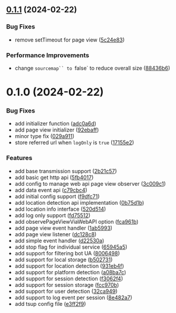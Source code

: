 

## [0.1.1](https://github.com/bloomscorp/bloomsight.js/compare/v0.1.0...v0.1.1) (2024-02-22)


### Bug Fixes

* remove setTimeout for page view ([5c24e83](https://github.com/bloomscorp/bloomsight.js/commit/5c24e83bf1e5d335256ab590e63c8f0e8bd175fe))


### Performance Improvements

* change `sourcemap`` to `false` to reduce overall size ([88436b6](https://github.com/bloomscorp/bloomsight.js/commit/88436b6adabf75f45cb9259869f25f8bd0fe88fb))

# 0.1.0 (2024-02-22)


### Bug Fixes

* add initializer function ([adc0a6d](https://github.com/bloomscorp/bloomsight.js/commit/adc0a6d142ac87057cf958be8352711e59969fa1))
* add page view initializer ([92ebaff](https://github.com/bloomscorp/bloomsight.js/commit/92ebaffe121996ca6ec9b10b23569c901535ef38))
* minor type fix ([029a911](https://github.com/bloomscorp/bloomsight.js/commit/029a9115a0f6e99eb08485add36e2b75c526b7f0))
* store referred url when `logOnly` is `true` ([17155e2](https://github.com/bloomscorp/bloomsight.js/commit/17155e2c94c629341b6b6734ad6357d7f73a4851))


### Features

* add base transmission support ([2b21c57](https://github.com/bloomscorp/bloomsight.js/commit/2b21c573600783883590086cf13772b9dae1b4f4))
* add basic get http api ([5fb4017](https://github.com/bloomscorp/bloomsight.js/commit/5fb4017dba0a231fff5cba2c5e26126d21dcf206))
* add config to manage web api page view observer ([3c009c1](https://github.com/bloomscorp/bloomsight.js/commit/3c009c1cf67f2458c87924c261365cc06e8fe4f2))
* add data event api ([c79cbc4](https://github.com/bloomscorp/bloomsight.js/commit/c79cbc4a3c2713d67faf90e04fe2dfc18c2774c0))
* add initial config support ([f9dfc71](https://github.com/bloomscorp/bloomsight.js/commit/f9dfc712f41cb506413eca6c9a16b264bc310b9c))
* add location detection api implementation ([0b75d1b](https://github.com/bloomscorp/bloomsight.js/commit/0b75d1b6b722bb53e0914f95a4096104d1d7e06d))
* add location info interface ([520d514](https://github.com/bloomscorp/bloomsight.js/commit/520d514de4402e6b46487495e603c2277dc59af3))
* add log only support ([fd75512](https://github.com/bloomscorp/bloomsight.js/commit/fd755123e13de2bf7dc712eee31fa62db422d831))
* add observePageViewViaWebAPI option ([fca961b](https://github.com/bloomscorp/bloomsight.js/commit/fca961bd33130ff9bcef4c195d4911079d51494f))
* add page view event handler ([1ab5993](https://github.com/bloomscorp/bloomsight.js/commit/1ab59933477ce4227a2da7e4bba38e6ddcf8c337))
* add page view listener ([dc128c8](https://github.com/bloomscorp/bloomsight.js/commit/dc128c8625788a70cc8bccf13e9a70f8d3b4a727))
* add simple event handler ([d22530a](https://github.com/bloomscorp/bloomsight.js/commit/d22530a5b987c0bf4a64cb320b6de38226a879e9))
* add stop flag for individual service ([65945a5](https://github.com/bloomscorp/bloomsight.js/commit/65945a5870c0aa515cd215e68e1c1be989de2e5c))
* add support for filtering bot UA ([8006498](https://github.com/bloomscorp/bloomsight.js/commit/800649845c8728633dbc44e70bf1af6b5175c97a))
* add support for local storage ([b502731](https://github.com/bloomscorp/bloomsight.js/commit/b5027311b19e76652998166fec35391b3882260b))
* add support for location detection ([931eb4f](https://github.com/bloomscorp/bloomsight.js/commit/931eb4f57e3025ab1887cfb8769f0be986511066))
* add support for platform detection ([a08ba7c](https://github.com/bloomscorp/bloomsight.js/commit/a08ba7c013578e3f217aa90f6ab796f644cf8c37))
* add support for session detection ([f3062f4](https://github.com/bloomscorp/bloomsight.js/commit/f3062f4624264e00be633c0f0008aeb02f1a69c6))
* add support for session storage ([fcc970b](https://github.com/bloomscorp/bloomsight.js/commit/fcc970b65e6ce99f712b9798a48651f298817bd0))
* add support for user detection ([32ca949](https://github.com/bloomscorp/bloomsight.js/commit/32ca94933f0c20fa66811dca4425ccf6ae50b88c))
* add support to log event per session ([8e482a7](https://github.com/bloomscorp/bloomsight.js/commit/8e482a78fa03980e2c8d70fdd2a4fd47cce00787))
* add tsup config file ([e3ff2f9](https://github.com/bloomscorp/bloomsight.js/commit/e3ff2f96681fab21264d08feb1c85eb3be5311d9))
